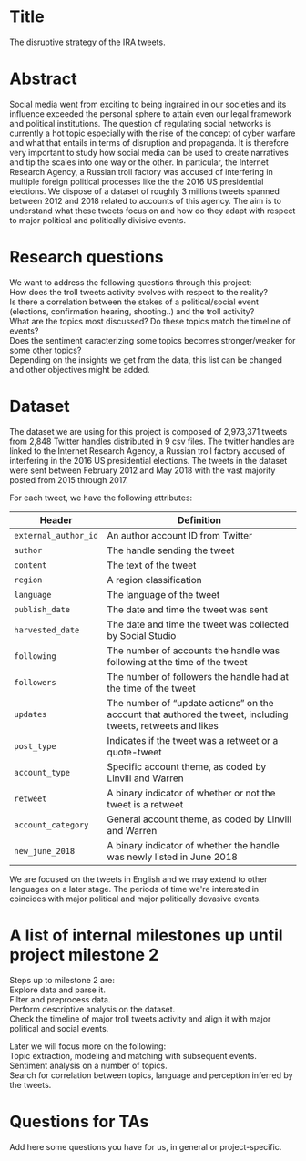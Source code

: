 # Title
The disruptive strategy of the IRA tweets.  

# Abstract
Social media went from exciting to being ingrained in our societies and its influence exceeded the personal sphere to attain even our legal framework and political institutions. The question of regulating social networks is currently a hot topic especially with the rise of the concept of cyber warfare and what that entails in terms of disruption and propaganda. It is therefore very important to study how social media can be used to create narratives and tip the scales into one way or the other. In particular, the Internet Research Agency, a Russian troll factory was accused of interfering in multiple foreign political processes like the the 2016 US presidential elections. We dispose of a dataset of roughly 3 millions tweets spanned between 2012 and 2018 related to accounts of this agency. The aim is to understand what these tweets focus on and how do they adapt with respect to major political and politically divisive events.   

# Research questions
We want to address the following questions through this project:  
How does the troll tweets activity evolves with respect to the reality?  
Is there a correlation between the stakes of a political/social event (elections, confirmation hearing, shooting..) and the troll activity?  
What are the topics most discussed? Do these topics match the timeline of events?  
Does the sentiment caracterizing some topics becomes stronger/weaker for some other topics?  
Depending on the insights we get from the data, this list can be changed and other objectives might be added.

# Dataset
The dataset we are using for this project is composed of 2,973,371 tweets from 2,848 Twitter handles distributed in 9 csv files. The twitter handles are linked to the Internet Research Agency, a Russian troll factory accused of interfering in the 2016 US presidential elections. The tweets in the dataset were sent between February 2012 and May 2018 with the vast majority posted from 2015 through 2017.

For each tweet, we have the following attributes:

Header | Definition
---|---------
`external_author_id` | An author account ID from Twitter 
`author` | The handle sending the tweet
`content` | The text of the tweet
`region` | A region classification
`language` | The language of the tweet
`publish_date` | The date and time the tweet was sent
`harvested_date` | The date and time the tweet was collected by Social Studio
`following` | The number of accounts the handle was following at the time of the tweet
`followers` | The number of followers the handle had at the time of the tweet
`updates` | The number of “update actions” on the account that authored the tweet, including tweets, retweets and likes
`post_type` | Indicates if the tweet was a retweet or a quote-tweet
`account_type` | Specific account theme, as coded by Linvill and Warren
`retweet` | A binary indicator of whether or not the tweet is a retweet
`account_category` | General account theme, as coded by Linvill and Warren
`new_june_2018` | A binary indicator of whether the handle was newly listed in June 2018

We are focused on the tweets in English and we may extend to other languages on a later stage. The periods of time we're interested in coincides with major political and major politically devasive events.


# A list of internal milestones up until project milestone 2
Steps up to milestone 2 are:  
Explore data and parse it.    
Filter and preprocess data.    
Perform descriptive analysis on the dataset.  
Check the timeline of major troll tweets activity and align it with major political and social events.  

Later we will focus more on the following:  
Topic extraction, modeling and matching with subsequent events.  
Sentiment analysis on a number of topics.  
Search for correlation between topics, language and perception inferred by the tweets.  

# Questions for TAs
Add here some questions you have for us, in general or project-specific.
